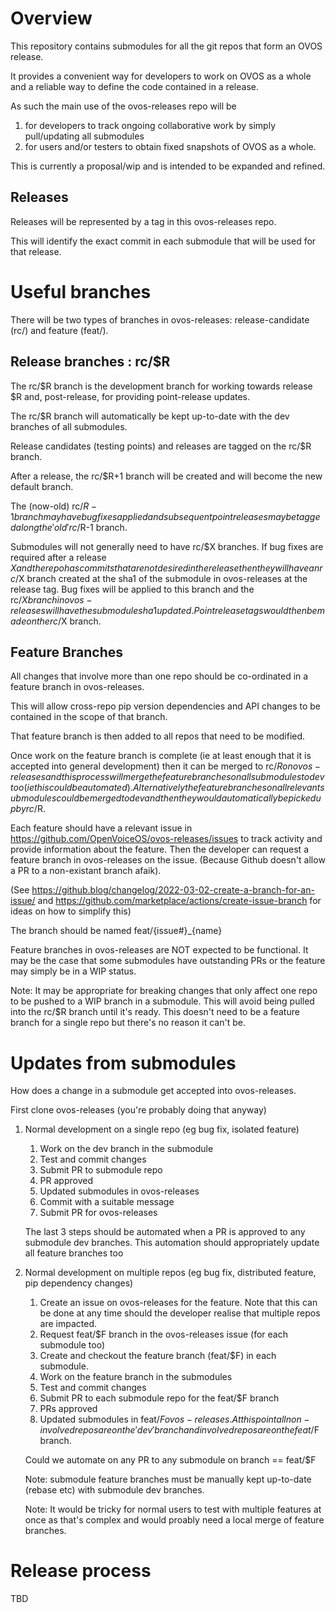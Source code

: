 # Overview

This repository contains submodules for all the git repos that form an OVOS release.

It provides a convenient way for developers to work on OVOS as a whole and a reliable way to define the code contained in a release.

As such the main use of the ovos-releases repo will be
1. for developers to track ongoing collaborative work by simply pull/updating all submodules
2. for users and/or testers to obtain fixed snapshots of OVOS as a whole.

This is currently a proposal/wip and is intended to be expanded and refined.

## Releases
Releases will be represented by a tag in this ovos-releases repo.

This will identify the exact commit in each submodule that will be used for that release.

# Useful branches

There will be two types of branches in ovos-releases: release-candidate (rc/) and feature (feat/).

## Release branches : rc/$R

The rc/$R branch is the development branch for working towards release $R and, post-release, for providing point-release updates.

The rc/$R branch will automatically be kept up-to-date with the dev branches of all submodules.

Release candidates (testing points) and releases are tagged on the rc/$R branch.

After a release, the rc/$R+1 branch will be created and will become the new default branch.

The (now-old) rc/$R-1 branch may have bug fixes applied and subsequent point releases may be tagged along the 'old' rc/$R-1 branch.

Submodules will not generally need to have rc/$X branches. If bug fixes are required after a release $X and the repo has commits that are not desired in the release then they will have an rc/$X branch created at the sha1 of the submodule in ovos-releases at the release tag. Bug fixes will be applied to this branch and the rc/$X branch in ovos-releases will have the submodule sha1 updated. Point release tags would then be made on the rc/$X branch.

## Feature Branches

All changes that involve more than one repo should be co-ordinated in a feature branch in ovos-releases.

This will allow cross-repo pip version dependencies and API changes to be contained in the scope of that branch.

That feature branch is then added to all repos that need to be modified.

Once work on the feature branch is complete (ie at least enough that it is accepted into general development) then it can be merged to rc/$R on ovos-releases and this process will merge the feature branches on all submodules to dev too (ie this could be automated). Alternatively the feature branches on all relevant submodules could be merged to dev and then they would automatically be picked up by rc/$R.

Each feature should have a relevant issue in https://github.com/OpenVoiceOS/ovos-releases/issues to track activity and provide information about the feature. Then the developer can request a feature branch in ovos-releases on the issue. (Because Github doesn't allow a PR to a non-existant branch afaik).

(See https://github.blog/changelog/2022-03-02-create-a-branch-for-an-issue/ and https://github.com/marketplace/actions/create-issue-branch for ideas on how to simplify this)

The branch should be named feat/{issue#}_{name}

Feature branches in ovos-releases are NOT expected to be functional. It may be the case that some submodules have outstanding PRs or the feature may simply be in a WIP status.

Note: It may be appropriate for breaking changes that only affect one repo to be pushed to a WIP branch in a submodule. This will avoid being pulled into the rc/$R branch until it's ready. This doesn't need to be a feature branch for a single repo but there's no reason it can't be.

# Updates from submodules

How does a change in a submodule get accepted into ovos-releases.

First clone ovos-releases (you're probably doing that anyway)

1. Normal development on a single repo (eg bug fix, isolated feature)
   1. Work on the dev branch in the submodule
   1. Test and commit changes
   1. Submit PR to submodule repo
   1. PR approved
   1. Updated submodules in ovos-releases
   1. Commit with a suitable message
   1. Submit PR for ovos-releases
   
   The last 3 steps should be automated when a PR is approved to any submodule dev branches. This automation should appropriately update all feature branches too
   
1. Normal development on multiple repos (eg bug fix, distributed feature, pip dependency changes)
   1. Create an issue on ovos-releases for the feature. Note that this can be done at any time should the developer realise that multiple repos are impacted.
   1. Request feat/$F branch in the ovos-releases issue (for each submodule too)
   1. Create and checkout the feature branch (feat/$F) in each submodule.
   1. Work on the feature branch in the submodules
   1. Test and commit changes
   1. Submit PR to each submodule repo for the feat/$F branch
   1. PRs approved
   1. Updated submodules in feat/$F ovos-releases. At this point all non-involved repos are on the 'dev' branch and involved repos are on the feat/$F branch.
   
   Could we automate on any PR to any submodule on branch == feat/$F
   
   Note: submodule feature branches must be manually kept up-to-date (rebase etc) with submodule dev branches.
   
   Note: It would be tricky for normal users to test with multiple features at once as that's complex and would proably need a local merge of feature branches.
   
# Release process

TBD

